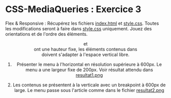 # CSS-MediaQueries : Exercice 3

Flex & Responsive : Récupérez les fichiers [index.html](index.html) et [style.css](style.css). Toutes les modifications seront à faire dans [style.css](style.css) uniquement. Jouez des orientations et de l'ordre des éléments. <header> et <footer> ont une hauteur fixe, les éléments contenus dans <main> doivent s'adapter à l'espace vertical libre.

1) Présenter le menu à l'horizontal en résolution supérieure à 600px. Le menu a une largeur fixe de 200px. Voir résultat attendu dans [resultat1.png](resultat1.png)

2) Les contenus se présentent à la verticale avec un breakpoint à 600px de large. Le menu passe sous l'article comme dans le fichier [resultat2.png](resultat2.png)
